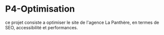 # P4-Optimisation

ce projet consiste a optimiser le site de l'agence La Panthère, en termes de SEO, accessibilité et performances.
